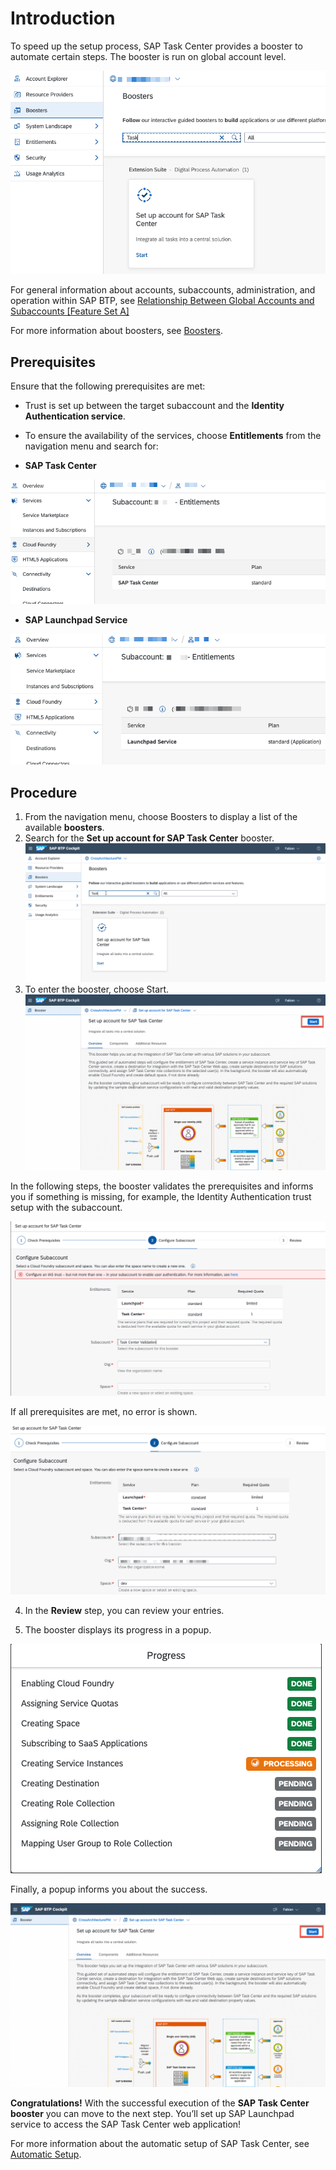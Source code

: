 # Introduction

To speed up the setup process, SAP Task Center provides a booster to automate certain steps.
The booster is run on global account level.

![btp booster](images/btp_booster.png)

For general information about accounts, subaccounts, administration, and operation within SAP BTP, see [Relationship Between Global Accounts and Subaccounts [Feature Set A]](https://help.sap.com/products/BTP/65de2977205c403bbc107264b8eccf4b/8ed4a705efa0431b910056c0acdbf377.html?version=Cloud#loioeeda449cf252418a97e0f7c9abd30b9a)

For more information about boosters, see [Boosters](https://help.sap.com/products/BTP/65de2977205c403bbc107264b8eccf4b/fb1b56148f834749a2bf51127421610b.html).

## Prerequisites

Ensure that the following prerequisites are met:

- Trust is set up between the target subaccount and the **Identity Authentication service**.
- To ensure the availability of the services, choose **Entitlements** from the navigation menu and search for:

- **SAP Task Center**

![task center](images/tc_entitlement.png)
   
- **SAP Launchpad Service**

![lp](images/lp_entitlement.png)

## Procedure

1. From the navigation menu, choose Boosters to display a list of the available **boosters**.
2. Search for the **Set up account for SAP Task Center** booster.
![btp booster procedure](images/btp_booster_procedure.png)
3. To enter the booster, choose Start.
![btp booster start](images/btp_booster_start.png)

In the following steps, the booster validates the prerequisites and informs you if something is missing, for example, the Identity Authentication trust setup with the subaccount.

![check](images/btp_booster_validation_prereq.png)

If all prerequisites are met, no error is shown.

![check](images/btp_booster_config_sub_acc.png)

4. In the **Review** step, you can review your entries.

5. The booster displays its progress in a popup.

![progress](images/btp_booster_progress.png)

Finally, a popup informs you about the success.

![success](images/btp_booster_start.png)

**Congratulations!** With the successful execution of the **SAP Task Center booster** you can move to the next step. You’ll set up SAP Launchpad service to access the SAP Task Center web application!

For more information about the automatic setup of SAP Task Center, see [Automatic Setup](https://help.sap.com/viewer/08cbda59b4954e93abb2ec85f1db399d/Cloud/en-US/3a499676e7ae4282af84092f778e3737.html).